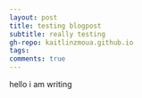 ```yaml
---
layout: post
title: testing blogpost
subtitle: really testing
gh-repo: kaitlinzmoua.github.io
tags: 
comments: true
---
```


hello i am writing